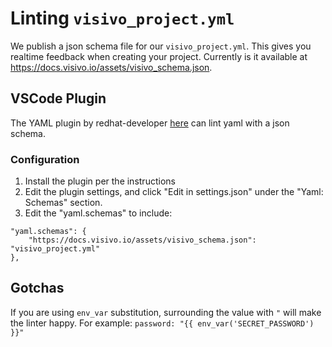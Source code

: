 # Linting `visivo_project.yml`

We publish a json schema file for our `visivo_project.yml`.  This gives you realtime feedback when creating your project.  Currently is it available at https://docs.visivo.io/assets/visivo_schema.json.

## VSCode Plugin

The YAML plugin by redhat-developer [here](https://github.com/redhat-developer/vscode-yaml)
 can lint yaml with a json schema.

### Configuration

1. Install the plugin per the instructions
2. Edit the plugin settings, and click "Edit in settings.json" under the "Yaml: Schemas" section.
3. Edit the "yaml.schemas" to include: 
```
"yaml.schemas": {
    "https://docs.visivo.io/assets/visivo_schema.json": "visivo_project.yml"
},
```

## Gotchas

If you are using `env_var` substitution, surrounding the value with `"` will make the linter happy. For example: `password: "{{ env_var('SECRET_PASSWORD') }}"`

